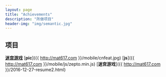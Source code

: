 ```yaml
---
layout: page
title: "Achievements"
description: "所做项目"  
header-img: "img/semantic.jpg"  
---
```


## 项目

[**迷宫游戏**](puzzle/puzzle.html) 
[**pic**]({{ http://mat617.com }}/mobile/cnfeat.jpg) 
[**js**]({{ http://mat617.com }}/mobile/js/zepto.min.js) 
[**迷宫游戏**]({{ http://mat617.com }}/2016-12-27-resume2.html) 

